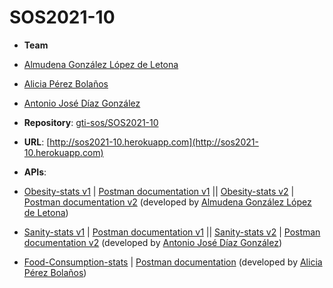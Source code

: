 # SOS2021-10
- **Team**
- [Almudena González López de Letona](https://github.com/almgonlop)
- [Alicia Pérez Bolaños](https://github.com/aliperbol)
- [Antonio José Díaz González](https://github.com/AntonioJoseDiaz)

- **Repository**: [gti-sos/SOS2021-10]( https://github.com/gti-sos/SOS2021-10 )
- **URL**: [http://sos2021-10.herokuapp.com](http://sos2021-10.herokuapp.com)
-  **APIs**:
 - [Obesity-stats v1](https://sos2021-10.herokuapp.com/api/v2/obesity-stats) | [Postman documentation v1](https://documenter.getpostman.com/view/14950492/TzRShoHF) || [Obesity-stats v2](https://sos2021-10.herokuapp.com/api/v2/obesity-stats) | [Postman documentation v2](https://documenter.getpostman.com/view/14950492/TzJoDfvw) (developed by [Almudena González López de Letona](https://github.com/almgonlop))

- [Sanity-stats v1](https://sos2021-10.herokuapp.com/api/v2/sanity-stats) | [Postman documentation v1](https://documenter.getpostman.com/view/9683594/TzJoE1Qx) || [Sanity-stats v2](https://sos2021-10.herokuapp.com/api/v2/sanity-stats) | [Postman documentation v2](https://documenter.getpostman.com/view/9683594/TzRShoHD) (developed by [Antonio José Díaz González](https://github.com/AntonioJoseDiaz))

- [Food-Consumption-stats](https://sos2021-10.herokuapp.com/api/v2/foodconsumption-stats) | [Postman documentation](https://documenter.getpostman.com/view/14948248/TzJoDfvx) (developed by [Alicia Pérez Bolaños](https://github.com/aliperbol))
